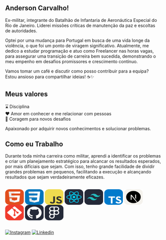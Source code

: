 

## Anderson Carvalho!
Ex-militar, integrante do Batalhão de Infantaria de Aeronáutica Especial do Rio de Janeiro. Liderei missões críticas de manutenção da paz e escoltas de autoridades.

Optei por uma mudança para Portugal em busca de uma vida longe da violência, o que foi um ponto de viragem significativo. Atualmente, me dedico a estudar programação e atuo como Freelancer nas horas vagas, para assegurar uma transição de carreira bem sucedida, demonstrando o meu empenho em desafios promissores e crescimento contínuo.

Vamos tomar um café e discutir como posso contribuir para a equipa? Estou ansioso para compartilhar ideias! ☕✨

 ## Meus valores

:hourglass: Disciplina <br/>
:heart: Amor em conhecer e me relacionar com pessoas <br/>
:pray: Coragem para novos desafios <br/> 

Apaixonado por adquirir novos conhecimentos e solucionar problemas.

 ## Como eu Trabalho
Durante toda minha carreira como militar, aprendi a identificar os problemas e criar um planejamento estratégico para alcancar os resultados esperados, por mais difíciais que sejam.
Com isso, tenho grande facilidade de dividir grandes problemas em pequenos, facilitando a execução e alcançando resultados que sejam verdadeiramente eficazes.


<div style="display: inline_block"><br>
    <img align="center" alt="HTML" height="50" width="60" src="https://github.com/tandpfun/skill-icons/blob/main/icons/HTML.svg">
    <img align="center" alt="CSS" height="50" width="60" src="https://github.com/tandpfun/skill-icons/blob/main/icons/CSS.svg">
    <img align="center" alt="Js" height="50" width="60" src="https://github.com/tandpfun/skill-icons/blob/main/icons/JavaScript.svg">
    <img align="center" alt="React" height="50" width="60" src="https://github.com/tandpfun/skill-icons/blob/main/icons/React-Dark.svg">
    <img align="center" alt="Tailwind" height="50" width="60" src="https://github.com/tandpfun/skill-icons/blob/main/icons/TailwindCSS-Dark.svg">
    <img align="center" alt="TypeScript" height="50" width="60" src="https://github.com/tandpfun/skill-icons/blob/main/icons/TypeScript.svg">
    <img align="center" alt="NextJS" height="50" width="60" src="https://github.com/tandpfun/skill-icons/blob/main/icons/NextJS-Light.svg"> 
    <img align="center" alt="Git" height="50" width="60" src="https://github.com/tandpfun/skill-icons/blob/main/icons/Git.svg">
    <img align="center" alt="Github" height="50" width="60" src="https://github.com/tandpfun/skill-icons/blob/main/icons/Github-Dark.svg">
    <img align="center" alt="Figma" height="50" width="60" src="https://github.com/tandpfun/skill-icons/blob/main/icons/Figma-Dark.svg">  
</div>



##
<div>
 
[![Instagram](https://img.shields.io/badge/Instagram-E4405F?style=for-the-badge&logo=instagram&logoColor=white)](https://www.instagram.com/anderson.inn/)
[![Linkedin](https://img.shields.io/badge/LinkedIn-0077B5?style=for-the-badge&logo=linkedin&logoColor=white)](https://www.linkedin.com/in/andersoninn/)
</div>


